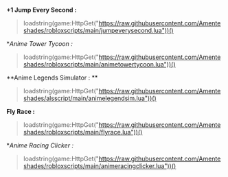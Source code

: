 **+1 Jump Every Second :**
>loadstring(game:HttpGet("https://raw.githubusercontent.com/Amenteshades/robloxscripts/main/jumpeverysecond.lua"))()


**Anime Tower Tycoon :*
>loadstring(game:HttpGet("https://raw.githubusercontent.com/Amenteshades/robloxscripts/main/animetowertycoon.lua"))()


**Anime Legends Simulator : **
>loadstring(game:HttpGet("https://raw.githubusercontent.com/Amenteshades/alsscript/main/animelegendsim.lua"))()


**Fly Race :**
>loadstring(game:HttpGet("https://raw.githubusercontent.com/Amenteshades/robloxscripts/main/flyrace.lua"))()


**Anime Racing Clicker :*
>loadstring(game:HttpGet("https://raw.githubusercontent.com/Amenteshades/robloxscripts/main/animeracingclicker.lua"))()
